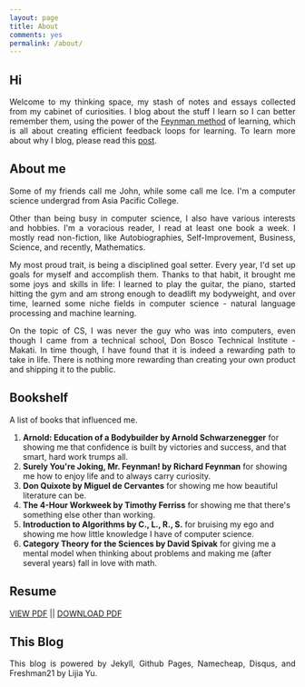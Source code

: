 ```yaml
---
layout: page
title: About
comments: yes
permalink: /about/
---
```



## Hi
<p align="justify">Welcome to my thinking space, my stash of notes and essays collected from my cabinet of curiosities. I blog about the stuff I learn so I can better remember them, using the power of the <a href="https://curiosity.com/topics/learn-anything-in-four-steps-with-the-feynman-technique-curiosity/">Feynman method</a> of learning, which is all about creating efficient feedback loops for learning. To learn more about why I blog, please read this <a href="http://johnamata.com/misc/2016/06/23/i-blog-because.html">post</a>.</p>

## About me
<p align="justify">Some of my friends call me John, while some call me Ice. I'm a computer science undergrad from Asia Pacific College.</p>

<p align="justify">Other than being busy in computer science, I also have various interests and hobbies. I'm a voracious reader, I read at least one book a week. I mostly read non-fiction, like Autobiographies, Self-Improvement, Business, Science, and recently, Mathematics.</p>

<p align="justify">My most proud trait, is being a disciplined goal setter. Every year, I'd set up goals for myself and accomplish them. Thanks to that habit, it brought me some joys and skills in life: I learned to play the guitar, the piano, started hitting the gym and am strong enough to deadlift my bodyweight, and over time, learned some niche fields in computer science - natural language processing and machine learning.</p>

<p align="justify">On the topic of CS, I was never the guy who was into computers, even though I came from a technical school, Don Bosco Technical Institute - Makati. In time though, I have found that it is indeed a rewarding path to take in life. There is nothing more rewarding than creating your own product and shipping it to the public.</p>

<h2>Bookshelf</h2>
<p align="justify">A list of books that influenced me.</p>
<ol>
	<li><strong>Arnold: Education of a Bodybuilder by Arnold Schwarzenegger</strong> for showing me that confidence is built by victories and success, and that smart, hard work trumps all.</li>
	<li><strong>Surely You're Joking, Mr. Feynman! by Richard Feynman</strong> for showing me how to enjoy life and to always carry curiosity.</li>
	<li><strong>Don Quixote by Miguel de Cervantes</strong> for showing me how beautiful literature can be.</li>
	<li><strong>The 4-Hour Workweek by Timothy Ferriss</strong> for showing me that there's something else other than working.</li>
	<li><strong>Introduction to Algorithms by C., L., R., S.</strong> for bruising my ego and showing me how little knowledge I have of computer science.</li>
	<li><strong>Category Theory for the Sciences by David Spivak</strong> for giving me a mental model when thinking about problems and making me (after several years) fall in love with math.</li>
</ol>

<h2>Resume</h2>
<p align="justify"><a href="/docs/jpamata-resume.pdf">VIEW PDF</a> || <a href="/docs/jpamata-resume.pdf" download>DOWNLOAD PDF</a></p>

## This Blog
<p align="justify">This blog is powered by Jekyll, Github Pages, Namecheap, Disqus, and Freshman21 by Lijia Yu. </p>
